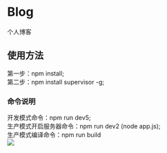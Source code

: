 # Blog
个人博客
## 使用方法
第一步：npm install;<br>
第二步：npm install supervisor -g;
### 命令说明
开发模式命令：npm run dev5;<br>
生产模式开启服务器命令：npm run dev2 (node app.js);<br>
生产模式编译命令：npm run build<br>
![](http://www.baidu.com/img/bdlogo.gif)
